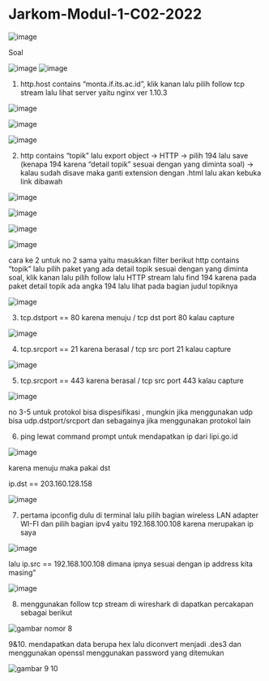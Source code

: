 # Jarkom-Modul-1-C02-2022

![image](https://user-images.githubusercontent.com/100665785/191976982-ed21a6f0-fb03-424a-89ce-4874f7d75f73.png)

Soal


![image](https://user-images.githubusercontent.com/100665785/191977249-e17bb0cb-21f9-4a54-b4e8-0a3a24730051.png)
![image](https://user-images.githubusercontent.com/100665785/191977301-0444f67c-6591-42cf-86ea-b01558cf5815.png)


1. http.host contains “monta.if.its.ac.id”, klik kanan lalu pilih follow tcp stream lalu lihat server yaitu nginx ver 1.10.3

![image](https://user-images.githubusercontent.com/100665785/191973239-8ae985cb-6532-4d91-a191-2a6dd584d17b.png)

![image](https://user-images.githubusercontent.com/100665785/191976527-4dba80d4-5621-41b1-8cd4-516f7761d976.png)

![image](https://user-images.githubusercontent.com/100665785/191976569-f735789d-001a-4f9e-8c5f-b6f78c6fb178.png)

2. http contains “topik” lalu export object → HTTP  → pilih 194 lalu save (kenapa 194 karena “detail topik” sesuai dengan yang diminta soal) → kalau sudah disave maka ganti extension dengan .html lalu akan kebuka link dibawah

![image](https://user-images.githubusercontent.com/100665785/191977544-077cdfde-f404-488c-aae1-4e6230c97313.png)

![image](https://user-images.githubusercontent.com/100665785/191977593-0cf119a9-78ee-4630-a4c8-b276fd2afea2.png)

![image](https://user-images.githubusercontent.com/100665785/191977629-dd58c0dc-b261-4556-9d07-31c3c277be96.png)

![image](https://user-images.githubusercontent.com/100665785/191977695-66568ed1-065a-4589-b7a9-efddb2d33c44.png)

cara ke 2 untuk no 2 sama yaitu masukkan filter berikut http contains “topik” lalu pilih paket yang ada detail topik sesuai dengan yang diminta soal, klik kanan lalu pilih
follow lalu HTTP stream lalu find 194 karena pada paket detail topik ada angka 194 lalu lihat pada bagian judul topiknya

![image](https://user-images.githubusercontent.com/100665785/191978402-9461e2ee-a4ce-44c8-9774-d00d1fd50a2a.png)

3. tcp.dstport == 80 karena menuju / tcp dst port 80 kalau capture

![image](https://user-images.githubusercontent.com/100665785/191979231-c23e906b-a632-4f7f-ad29-4461d919decc.png)

4. tcp.srcport == 21 karena berasal / tcp src port 21 kalau capture

![image](https://user-images.githubusercontent.com/100665785/191978709-8e78c8f6-528b-45c0-8427-fe64a3458796.png)

5. tcp.srcport == 443 karena berasal / tcp src port 443 kalau capture

![image](https://user-images.githubusercontent.com/100665785/191978848-eba2c9bf-6065-4212-8f55-500fa2005e48.png)

no 3-5 untuk protokol bisa dispesifikasi , mungkin jika menggunakan udp bisa udp.dstport/srcport dan sebagainya jika menggunakan protokol lain

6. ping lewat command prompt untuk mendapatkan ip dari lipi.go.id

![image](https://user-images.githubusercontent.com/100665785/191979037-2f41fb5b-7180-4b9e-baf6-5ae8b7e69bca.png)

karena menuju maka pakai dst

ip.dst == 203.160.128.158

![image](https://user-images.githubusercontent.com/100665785/191979337-80570ff1-4914-4969-8a33-efb50527669c.png)

7. pertama ipconfig dulu di terminal lalu pilih bagian wireless LAN adapter WI-FI dan pilih bagian ipv4 yaitu 192.168.100.108 karena merupakan ip saya

![image](https://user-images.githubusercontent.com/100665785/191979443-e4ff1df2-7d3f-4a00-afa3-14509d912f0e.png)

lalu ip.src == 192.168.100.108 dimana ipnya sesuai dengan ip address kita masing”

![image](https://user-images.githubusercontent.com/100665785/191979556-51c568cd-c9be-4a67-a39c-e9e953a8571c.png)

8. menggunakan follow tcp stream di wireshark di dapatkan percakapan sebagai berikut

![gambar nomor 8](https://media.discordapp.net/attachments/221887784108032001/1023184353406238720/unknown.png)

9&10. mendapatkan data berupa hex lalu diconvert menjadi .des3 dan menggunakan openssl menggunakan password yang ditemukan

![gambar 9 10](https://media.discordapp.net/attachments/221887784108032001/1023185148738543758/unknown.png)